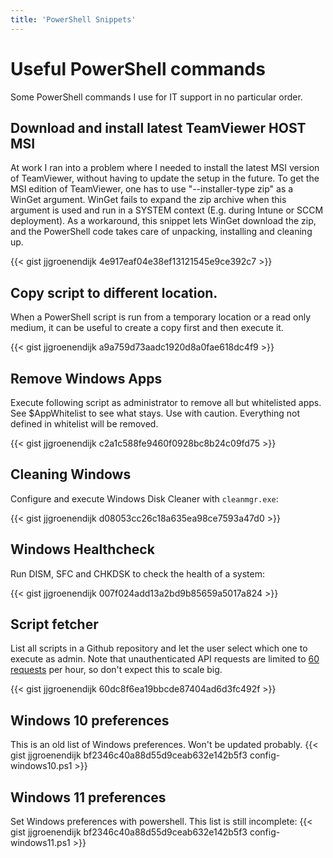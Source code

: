 ```yaml
---
title: 'PowerShell Snippets'
---
```


# Useful PowerShell commands
Some PowerShell commands I use for IT support in no particular order.

## Download and install latest TeamViewer HOST MSI
At work I ran into a problem where I needed to install the latest MSI version of TeamViewer, without having to update the setup in the future.
To get the MSI edition of TeamViewer, one has to use "--installer-type zip" as a WinGet argument.
WinGet fails to expand the zip archive when this argument is used and run in a SYSTEM context (E.g. during Intune or SCCM deployment).
As a workaround, this snippet lets WinGet download the zip, and the PowerShell code takes care of unpacking, installing and cleaning up.

{{< gist jjgroenendijk 4e917eaf04e38ef13121545e9ce392c7 >}}

## Copy script to different location.
When a PowerShell script is run from a temporary location or a read only medium, it can be useful to create a copy first and then execute it.

{{< gist jjgroenendijk a9a759d73aadc1920d8a0fae618dc4f9 >}}

## Remove Windows Apps
Execute following script as administrator to remove all but whitelisted apps. See $AppWhitelist to see what stays.
Use with caution. Everything not defined in whitelist will be removed.

{{< gist jjgroenendijk c2a1c588fe9460f0928bc8b24c09fd75 >}}

## Cleaning Windows
Configure and execute Windows Disk Cleaner with `cleanmgr.exe`:

{{< gist jjgroenendijk d08053cc26c18a635ea98ce7593a47d0 >}}

## Windows Healthcheck
Run DISM, SFC and CHKDSK to check the health of a system:

{{< gist jjgroenendijk 007f024add13a2bd9b85659a5017a824 >}}

## Script fetcher
List all scripts in a Github repository and let the user select which one to execute as admin.
Note that unauthenticated API requests are limited to [60
requests](https://docs.github.com/en/rest/overview/resources-in-the-rest-api?apiVersion=2022-11-28#rate-limiting) per hour, so don't expect this to scale big.

{{< gist jjgroenendijk 60dc8f6ea19bbcde87404ad6d3fc492f >}}

## Windows 10 preferences
This is an old list of Windows preferences. Won't be updated probably.
{{< gist jjgroenendijk bf2346c40a88d55d9ceab632e142b5f3 config-windows10.ps1 >}}

## Windows 11 preferences
Set Windows preferences with powershell. This list is still incomplete:
{{< gist jjgroenendijk bf2346c40a88d55d9ceab632e142b5f3 config-windows11.ps1 >}}
